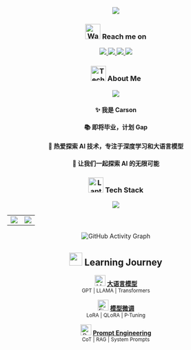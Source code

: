 <div align="center">

<!-- 动态打字效果 -->
<a href="#">
  <img src="https://readme-typing-svg.demolab.com?font=Fira+Code&duration=3000&pause=1000&color=60B7FF&center=true&vCenter=true&random=false&width=435&lines=print(%22Hello%2C+I'm+Carson%22);%E6%AD%A3%E5%9C%A8%E5%AD%A6%E4%B9%A0%E5%A4%A7%E8%AF%AD%E8%A8%80%E6%A8%A1%E5%9E%8B%E5%92%8C%E5%BE%AE%E8%B0%83%F0%9F%8C%B1" />
</a>

<!-- Reach me on -->
<div align="center">
  <h3>
    <img src="https://raw.githubusercontent.com/Tarikul-Islam-Anik/Animated-Fluent-Emojis/master/Emojis/Hand%20gestures/Hand%20Wave.png" alt="Wave" width="35" height="35" />
    Reach me on
  </h3>
</div>

<p>
  <a href="https://x.com/carsonluo2003" target="_blank">
    <img src="https://img.shields.io/badge/Twitter-1D9BF0?style=for-the-badge&logo=twitter&logoColor=white" />
  </a>
  <a href="https://space.bilibili.com/13818426" target="_blank">
    <img src="https://img.shields.io/badge/Bilibili-FF69b4?style=for-the-badge&logo=bilibili&logoColor=white" />
  </a>
  <a href="mailto:carsonluo2233@outlook.com">
    <img src="https://img.shields.io/badge/Email-0078D4?style=for-the-badge&logo=microsoft-outlook&logoColor=white" />
  </a>
  <a href="#">
    <img src="https://img.shields.io/badge/WeChat-07C160?style=for-the-badge&logo=wechat&logoColor=white" />
  </a>
</p>

<!-- About me -->
<div align="center">
  <h3>
    <img src="https://raw.githubusercontent.com/Tarikul-Islam-Anik/Animated-Fluent-Emojis/master/Emojis/People/Technologist.png" alt="Technologist" width="35" height="35" />
    About Me
  </h3>
</div>

<!-- Profile Views -->
<div align="center">
  <picture>
    <source media="(prefers-color-scheme: dark)" srcset="https://readme-typing-svg.demolab.com?font=Fira+Code&size=22&duration=3000&pause=1000&color=FFFFFF&center=true&vCenter=true&random=false&width=500&lines=Hi+there!+%F0%9F%91%8B+Welcome+to+my+profile!" />
    <img src="https://readme-typing-svg.demolab.com?font=Fira+Code&size=22&duration=3000&pause=1000&color=000000&center=true&vCenter=true&random=false&width=500&lines=Hi+there!+%F0%9F%91%8B+Welcome+to+my+profile!" />
  </picture>
</div>

<div align="center">
  <h4>✨ 我是 Carson</h4>
  <h4>📚 即将毕业，计划 Gap</h4>
  <h4>🚀 热爱探索 AI 技术，专注于深度学习和大语言模型</h4>
  <h4>🌱 让我们一起探索 AI 的无限可能</h4>
</div>

<!-- Tech Stack -->
<div align="center">
  <h3>
    <img src="https://raw.githubusercontent.com/Tarikul-Islam-Anik/Animated-Fluent-Emojis/master/Emojis/Objects/Laptop.png" alt="Laptop" width="35" height="35" />
    Tech Stack
  </h3>
</div>

<p align="center">
  <img src="https://skillicons.dev/icons?i=python,tensorflow,pytorch,git,mysql,linux,vscode,docker" />
</p>




<!-- 最常用语言统计 -->
<div align="center">
  <table>
    <tr>
      <td>
        <img src="https://github-stats-alpha.vercel.app/api?username=CarsonLLuo&cc=22272e&tc=37BCF6&ic=fff&bc=0000" />
      </td>
      <td>
        <img src="https://github-readme-stats.vercel.app/api/top-langs/?username=CarsonLLuo&layout=compact&theme=dark&hide_border=true&bg_color=22272e" />
      </td>
    </tr>
  </table>
</div>

<!-- 活动统计 -->
<div align="center">
  <picture>
    <source media="(prefers-color-scheme: dark)" srcset="https://github-readme-activity-graph.vercel.app/graph?username=CarsonLLuo&theme=github-dark&hide_border=true&bg_color=22272e">
    <source media="(prefers-color-scheme: light)" srcset="https://github-readme-activity-graph.vercel.app/graph?username=CarsonLLuo&theme=minimal&hide_border=true">
    <img alt="GitHub Activity Graph" src="https://github-readme-activity-graph.vercel.app/graph?username=CarsonLLuo&theme=minimal&hide_border=true">
  </picture>
</div>


<!-- GitHub Stats -->






<!-- Learning Journey -->
<h2 align="center">
  <img src="https://raw.githubusercontent.com/Tarikul-Islam-Anik/Animated-Fluent-Emojis/master/Emojis/Objects/Graduation%20Cap.png" width="30" height="30" />
  Learning Journey
</h2>

<p align="center">
  <img src="https://raw.githubusercontent.com/Tarikul-Islam-Anik/Animated-Fluent-Emojis/master/Emojis/Objects/Brain.png" width="25" height="25" alt="LLM"/>
  <a href="#"><b>大语言模型</b></a>
  <br/>
  <sup>GPT | LLAMA | Transformers</sup>
</p>

<p align="center">
  <img src="https://raw.githubusercontent.com/Tarikul-Islam-Anik/Animated-Fluent-Emojis/master/Emojis/Objects/Magnifying%20Glass%20Tilted%20Left.png" width="25" height="25" alt="Fine-tuning"/>
  <a href="#"><b>模型微调</b></a>
  <br/>
  <sup>LoRA | QLoRA | P-Tuning</sup>
</p>

<p align="center">
  <img src="https://raw.githubusercontent.com/Tarikul-Islam-Anik/Animated-Fluent-Emojis/master/Emojis/Objects/Magic%20Wand.png" width="25" height="25" alt="Prompt"/>
  <a href="#"><b>Prompt Engineering</b></a>
  <br/>
  <sup>CoT | RAG | System Prompts</sup>
</p>

</div>
